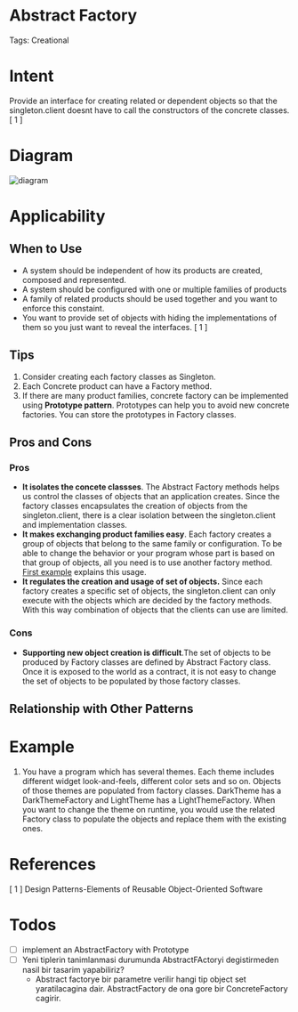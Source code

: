 # Abstract Factory

Tags: Creational

# Intent

Provide an interface for creating related or dependent objects so that the singleton.client doesnt have to call the constructors of the concrete classes. [ 1 ]

# Diagram

![diagram](../docs/abstractFactory.png)
# Applicability

## When to Use

- A system should be independent of how its products are created, composed and represented.
- A system should be configured with one or multiple families of products
- A family of related products should be used together and you want to enforce this constaint.
- You want to provide set of objects with hiding the implementations of them so you just want to reveal the interfaces. [ 1 ]

## **Tips**

1. Consider creating each factory classes as Singleton. 
2. Each Concrete product can have a Factory method.
3. If there are many product families, concrete factory can be implemented using **Prototype pattern**. Prototypes can help you to avoid new concrete factories. You can store the prototypes in Factory classes.

## Pros and Cons

### Pros

- **It isolates the concete classses**.  The Abstract Factory methods helps us control the classes of objects that an application creates. Since the factory classes encapsulates the creation of objects from the singleton.client, there is a clear isolation between the singleton.client and implementation classes.
- **It makes exchanging product families easy**. Each factory creates a group of objects that belong to the same family or configuration. To be able to change the behavior or your program whose part is based on that group of objects, all you need is to use another factory method.  [First example]()  explains this usage.
- **It regulates the creation and usage of set of objects.** Since each factory creates a specific set of objects, the singleton.client can only execute with the objects which are decided by the factory methods. With this way combination of objects that the clients can use are limited.

### **Cons**

- **Supporting new object creation is difficult**.The set of objects to be produced by Factory classes are defined by Abstract Factory class. Once it is exposed to the world as a contract, it is not easy to change the set of objects to be populated by those factory classes.

## Relationship with Other Patterns

# Example

1.  You have a program which has several themes. Each theme includes different widget look-and-feels, different color sets and so on. Objects of those themes are populated from factory classes. DarkTheme has a DarkThemeFactory and LightTheme has a LightThemeFactory. When you want to change the theme on runtime, you would use the related Factory class to populate the objects and replace them with the existing ones.

# References

[ 1 ] Design Patterns-Elements of Reusable Object-Oriented Software  

# Todos

- [ ]  implement an AbstractFactory with Prototype
- [ ]  Yeni tiplerin tanimlanmasi durumunda AbstractFActoryi degistirmeden nasil bir tasarim yapabiliriz?
    - Abstract factorye bir parametre verilir hangi tip object set yaratilacagina dair. AbstractFactory de ona gore bir ConcreteFactory cagirir.